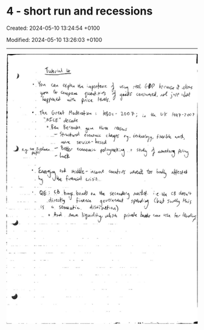 # 4 - short run and recessions

Created: 2024-05-10 13:24:54 +0100

Modified: 2024-05-10 13:26:03 +0100

---

![](../../media/Year-1-Macro-4---short-run-and-recessions-image1.jpeg)



